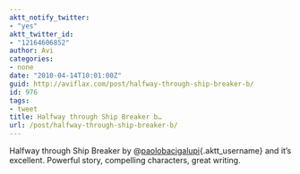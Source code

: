 ```yaml
---
aktt_notify_twitter:
- "yes"
aktt_twitter_id:
- "12164606852"
author: Avi
categories:
- none
date: "2010-04-14T10:01:00Z"
guid: http://aviflax.com/post/halfway-through-ship-breaker-b/
id: 976
tags:
- tweet
title: Halfway through Ship Breaker b…
url: /post/halfway-through-ship-breaker-b/
---
```

Halfway through Ship Breaker by @[paolobacigalupi](http://twitter.com/paolobacigalupi){.aktt_username} and it&#8217;s excellent. Powerful story, compelling characters, great writing.
